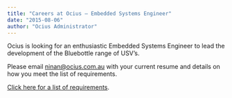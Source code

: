 ```yaml
---
title: "Careers at Ocius – Embedded Systems Engineer"
date: "2015-08-06"
author: "Ocius Administrator"
---
```


Ocius is looking for an enthusiastic Embedded Systems Engineer to lead the development of the Bluebottle range of USV’s.

Please email [ninan@ocius.com.au](mailto:ninan@ocius.com.au) with your current resume and details on how you meet the list of requirements.

[Click here for a list of requirements](./150805-job-descrition-for-embedded-systems-engineer.pdf).
